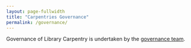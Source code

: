 ```yaml
---
layout: page-fullwidth
title: "Carpentries Governance"
permalink: /governance/
---
```


Governance of Library Carpentry is undertaken by the [governance team](https://librarycarpentry.github.io/test/team/). 


